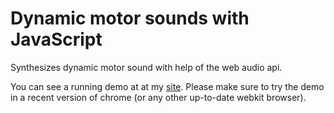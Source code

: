 Dynamic motor sounds with JavaScript
====================================

Synthesizes dynamic motor sound with help of the web audio api.

You can see a running demo at at my [site][demo]. Please make sure to try the demo in a recent version of chrome (or any other up-to-date webkit browser).

  [demo]: http://christine-coenen.de/demos/motor-sound/
